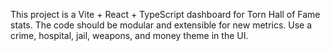 <!-- Use this file to provide workspace-specific custom instructions to Copilot. For more details, visit https://code.visualstudio.com/docs/copilot/copilot-customization#_use-a-githubcopilotinstructionsmd-file -->

This project is a Vite + React + TypeScript dashboard for Torn Hall of Fame stats. The code should be modular and extensible for new metrics. Use a crime, hospital, jail, weapons, and money theme in the UI.
